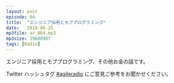 ```yaml
---
layout: post
episode: 64
title:  "エンジニア採用とモブプログラミング"
date:   2018-06-25
mp3file: ar_064.mp3
mp3size: 19680907
tags: [Radio]
---
```


エンジニア採用とモブプログラミング、その他お金の話です。

Twitter ハッシュタグ [#agileradio](https://twitter.com/intent/tweet?hashtags=agileradio) にご意見ご参考をお聞かせください。

